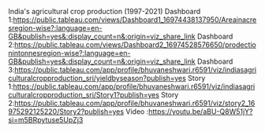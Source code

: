 India's agricultural crop production (1997-2021)
Dashboard 1:https://public.tableau.com/views/Dashboard1_16974438137950/Areainacresregion-wise?:language=en-GB&publish=yes&:display_count=n&:origin=viz_share_link
Dashboard 2:https://public.tableau.com/views/Dashboard2_16974528576650/prodectionintonnesregion-wise?:language=en-GB&publish=yes&:display_count=n&:origin=viz_share_link
Dashboard 3:https://public.tableau.com/app/profile/bhuvaneshwari.r6591/viz/indiasagriculturalcropproduction_sri/yieldbyseason?publish=yes
Story 1:https://public.tableau.com/app/profile/bhuvaneshwari.r6591/viz/indiasagriculturalcropproduction_sri/Story1?publish=yes
Story 2:https://public.tableau.com/app/profile/bhuvaneshwari.r6591/viz/story2_16975292125220/Story2?publish=yes
Video :https://youtu.be/aBU-Q8W51jY?si=m5BRpytuse5UpZj3
